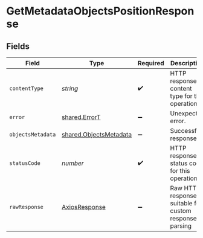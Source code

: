 # GetMetadataObjectsPositionResponse


## Fields

| Field                                                            | Type                                                             | Required                                                         | Description                                                      |
| ---------------------------------------------------------------- | ---------------------------------------------------------------- | ---------------------------------------------------------------- | ---------------------------------------------------------------- |
| `contentType`                                                    | *string*                                                         | :heavy_check_mark:                                               | HTTP response content type for this operation                    |
| `error`                                                          | [shared.ErrorT](../../models/shared/errort.md)                   | :heavy_minus_sign:                                               | Unexpected error.                                                |
| `objectsMetadata`                                                | [shared.ObjectsMetadata](../../models/shared/objectsmetadata.md) | :heavy_minus_sign:                                               | Successful response                                              |
| `statusCode`                                                     | *number*                                                         | :heavy_check_mark:                                               | HTTP response status code for this operation                     |
| `rawResponse`                                                    | [AxiosResponse](https://axios-http.com/docs/res_schema)          | :heavy_minus_sign:                                               | Raw HTTP response; suitable for custom response parsing          |
